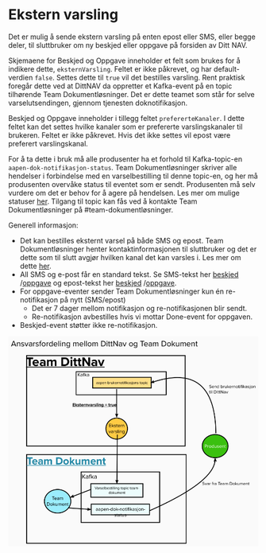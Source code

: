 # Ekstern varsling

Det er mulig å sende ekstern varsling på enten epost eller SMS, eller begge deler, til sluttbruker om ny beskjed eller oppgave på forsiden av Ditt NAV.

Skjemaene for Beskjed og Oppgave inneholder et felt som brukes for å indikere dette, `eksternVarsling`. Feltet er ikke påkrevet, og har default-verdien `false`. Settes dette til `true` vil det bestilles varsling.
Rent praktisk foregår dette ved at DittNAV da oppretter et Kafka-event på en topic tilhørende Team Dokumentløsninger. Det er dette teamet som står for selve varselutsendingen, gjennom tjenesten doknotifikasjon.

Beskjed og Oppgave inneholder i tillegg feltet `prefererteKanaler`. I dette feltet kan det settes hvilke kanaler som er prefererte varslingskanaler til brukeren. Feltet er ikke påkrevet. Hvis det ikke settes vil epost være preferert varslingskanal.

For å ta dette i bruk må alle produsenter ha et forhold til Kafka-topic-en `aapen-dok-notifikasjon-status`. Team Dokumentløsninger skriver alle hendelser i forbindelse med en varselbestilling til denne topic-en, og her må produsenten overvåke status til eventet som er sendt. 
Produsenten må selv vurdere om det er behov for å agere på hendelsen. Les mer om mulige statuser [her](https://confluence.adeo.no/display/BOA/For+Konsumenter). Tilgang til topic kan fås ved å kontakte Team Dokumentløsninger på #team-dokumentløsninger.

Generell informasjon:

* Det kan bestilles eksternt varsel på både SMS og epost. Team Dokumentløsninger henter kontaktinformasjonen til sluttbruker og det er dette som til slutt avgjør hvilken kanal det kan varsles i. Les mer om dette [her](https://confluence.adeo.no/display/BOA/For+Konsumenter).
* All SMS og e-post får en standard tekst. Se SMS-tekst her [beskjed](https://github.com/navikt/dittnav-varselbestiller/blob/master/src/main/resources/texts/sms_beskjed.txt) /[oppgave](https://github.com/navikt/dittnav-varselbestiller/blob/master/src/main/resources/texts/sms_oppgave.txt) og epost-tekst her [beskjed](https://github.com/navikt/dittnav-varselbestiller/blob/master/src/main/resources/texts/epost_beskjed.txt) /[oppgave](https://github.com/navikt/dittnav-varselbestiller/blob/master/src/main/resources/texts/epost_oppgave.txt). 
* For oppgave-eventer sender Team Dokumentløsninger kun én re-notifikasjon på nytt (SMS/epost)
    - Det er 7 dager mellom notifikasjon og re-notifikasjonen blir sendt.
    - Re-notifikasjon avbestilles hvis vi mottar Done-event for oppgaven.
* Beskjed-event støtter ikke re-notifikasjon.

![Images](https://github.com/navikt/brukernotifikasjon-docs/blob/master/docs/assets/Eksternvarsling.png?raw=true)
